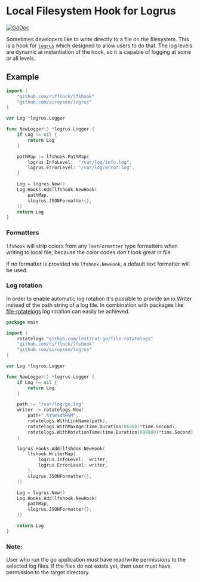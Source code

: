 # Local Filesystem Hook for Logrus

[![GoDoc](https://godoc.org/github.com/rifflock/lfshook?status.svg)](http://godoc.org/github.com/rifflock/lfshook)

Sometimes developers like to write directly to a file on the filesystem. This is a hook for [`logrus`](https://github.com/sirupsen/logrus) which designed to allow users to do that. The log levels are dynamic at instantiation of the hook, so it is capable of logging at some or all levels.

## Example
```go
import (
	"github.com/rifflock/lfshook"
	"github.com/sirupsen/logrus"
)

var Log *logrus.Logger

func NewLogger() *logrus.Logger {
	if Log != nil {
		return Log
	}

	pathMap := lfshook.PathMap{
		logrus.InfoLevel:  "/var/log/info.log",
		logrus.ErrorLevel: "/var/log/error.log",
	}

	Log = logrus.New()
	Log.Hooks.Add(lfshook.NewHook(
		pathMap,
		&logrus.JSONFormatter{},
	))
	return Log
}
```

### Formatters
`lfshook` will strip colors from any `TextFormatter` type formatters when writing to local file, because the color codes don't look great in file.

If no formatter is provided via `lfshook.NewHook`, a default text formatter will be used.

### Log rotation
In order to enable automatic log rotation it's possible to provide an io.Writer instead of the path string of a log file.
In combination with packages like [file-rotatelogs](https://github.com/lestrrat-go/file-rotatelogs) log rotation can easily be achieved.

```go
package main

import (
	rotatelogs "github.com/lestrrat-go/file-rotatelogs"
	"github.com/rifflock/lfshook"
	"github.com/sirupsen/logrus"
)

var Log *logrus.Logger

func NewLogger() *logrus.Logger {
	if Log != nil {
		return Log
	}

	path := "/var/log/go.log"
	writer := rotatelogs.New(
		path+".%Y%m%d%H%M",
		rotatelogs.WithLinkName(path),
		rotatelogs.WithMaxAge(time.Duration(86400)*time.Second),
		rotatelogs.WithRotationTime(time.Duration(604800)*time.Second),
	)

	logrus.Hooks.Add(lfshook.NewHook(
		lfshook.WriterMap{
			logrus.InfoLevel:  writer,
			logrus.ErrorLevel: writer,
		},
		&logrus.JSONFormatter{},
	))

	Log = logrus.New()
	Log.Hooks.Add(lfshook.NewHook(
		pathMap,
		&logrus.JSONFormatter{},
	))

	return Log
}
```

### Note:
User who run the go application must have read/write permissions to the selected log files. If the files do not exists yet, then user must have permission to the target directory.
